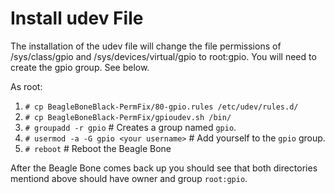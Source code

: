 Install udev File
=================

The installation of the udev file will change the file permissions of /sys/class/gpio and /sys/devices/virtual/gpio to root:gpio.
You will need to create the gpio group. See below.

As root:

 1. `# cp BeagleBoneBlack-PermFix/80-gpio.rules /etc/udev/rules.d/`
 2. `# cp BeagleBoneBlack-PermFix/gpioudev.sh /bin/`
 3. `# groupadd -r gpio` # Creates a group named `gpio`.
 4. `# usermod -a -G gpio <your username>` # Add yourself to the `gpio` group.
 5. `# reboot` # Reboot the Beagle Bone

After the Beagle Bone comes back up you should see that both directories mentiond above should have owner and group `root:gpio`.

